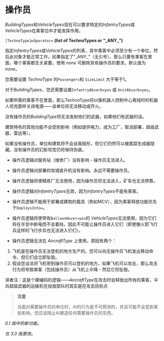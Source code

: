 # 操作员

*BuildingTypes*和*VehicleTypes*现在可以要求特定的*InfantryTypes*或*VehicleTypes*在乘客位中才能发挥作用。

`[TechnoType]►Operator=` **(list of TechnoTypes or “\_ANY\_”)**

指定*InfantryTypes*或*VehicleTypes*的列表，其中乘客中必须至少有一个单位，然后此对象才能正常工作。如果指定了“\_ANY\_”（无引号），那么只要有乘客在里面，哪个乘客都无关紧要。使用 *none* 可删除具有操作员的要求。默认值为*none*。

您需要设置 *TechnoType* 的`Passengers`和 `SizeLimit` 大于等于1。

对于*BuildingTypes*，您还需要设置`InfantryAbsorb=yes` 或 `UnitAbsorb=yes`。

如果所需的乘客不在里面，那么TechnoType将以像机器人控制中心离线时的机器人坦克那样关闭电源——该单位将无法移动或开火。

没有操作员的*BuildingType*将无法发射他们的武器，如果他们有武器的话。

建筑特有的其他功能不会受到影响（例如提供电力，成为工厂，取消部署，超级武器，雷达等）。

如果没有操作员，单位和建筑将不会自我隐形，但它们仍然可以被匿踪生成器隐藏。没有操作员的幻影坦克仍将保持伪装。

- 操作员逻辑对服务站（维修厂）没有影响 - 操作员无法进入。

- 操作员逻辑对部署的攻城直升机没有影响。永远不需要操作员。

- 操作员逻辑将使精炼厂无法使用，因为操作员将无法进入，矿车也无法停靠。

- 操作员逻辑对*InfantryTypes*无效，因为*InfantryTypes*不能有乘客。

- 操作员逻辑不能用于部署成建筑的载具（例如MCV），因为乘客释放功能优先于`DeploysInto=`。

- 操作员逻辑将使带有`BalloonHover=yes`的 *VehicleTypes*无法使用，因为它们将在半空中断电而不会着陆，因此不可能让操作员进入它们（即使像火箭飞行兵这样的飞行步兵也无法进入它们）。

- 操作员逻辑无法在 *AircraftType* 上使用，原因有两个：

1. 飞机是在操作员无法登机的地方生产的。您可以向无操作员飞机发出移动命令，但它们会立即坠毁。
2. 假设您设法将飞机带到操作员可以登机的地方，如果飞机可以攻击，那么攻击行为将导致乘客（包括操作员）从飞机上伞降 - 然后它将坠毁。

译者注：这是个硬编码的逻辑——*AircraftType*在攻击时会释放出所有的乘客，伞兵超级武器的运输机在投放部队时其实是在攻击目标点

> **注意**
>
> 当面对需要操作员的单位时，AI的行为是不可预测的，并且可能不会受到某些影响。您应该阻止AI建造任何需要操作员的东西。
>

*0.1 版中的新功能。*

*在 3.0 版更改。*